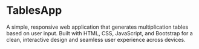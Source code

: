 # TablesApp
A simple, responsive web application that generates multiplication tables based on user input. Built with HTML, CSS, JavaScript, and Bootstrap for a clean, interactive design and seamless user experience across devices.
